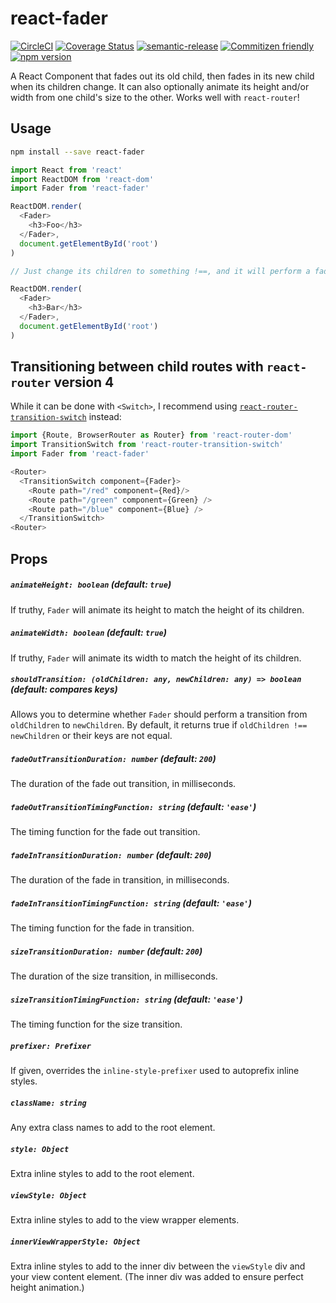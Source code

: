 # react-fader

[![CircleCI](https://circleci.com/gh/jcoreio/react-fader.svg?style=svg)](https://circleci.com/gh/jcoreio/react-fader)
[![Coverage Status](https://codecov.io/gh/jcoreio/react-fader/branch/master/graph/badge.svg)](https://codecov.io/gh/jcoreio/react-fader)
[![semantic-release](https://img.shields.io/badge/%20%20%F0%9F%93%A6%F0%9F%9A%80-semantic--release-e10079.svg)](https://github.com/semantic-release/semantic-release)
[![Commitizen friendly](https://img.shields.io/badge/commitizen-friendly-brightgreen.svg)](http://commitizen.github.io/cz-cli/)
[![npm version](https://badge.fury.io/js/react-fader.svg)](https://badge.fury.io/js/react-fader)

A React Component that fades out its old child, then fades in its new child when its children change.
It can also optionally animate its height and/or width from one child's size to the other.
Works well with `react-router`!

## Usage

```sh
npm install --save react-fader
```

```js
import React from 'react'
import ReactDOM from 'react-dom'
import Fader from 'react-fader'

ReactDOM.render(
  <Fader>
    <h3>Foo</h3>
  </Fader>,
  document.getElementById('root')
)

// Just change its children to something !==, and it will perform a fade transition.

ReactDOM.render(
  <Fader>
    <h3>Bar</h3>
  </Fader>,
  document.getElementById('root')
)
```

## Transitioning between child routes with `react-router` version 4

While it can be done with `<Switch>`, I recommend using
[`react-router-transition-switch`](https://github.com/jcoreio/react-router-transition-switch) instead:

```js
import {Route, BrowserRouter as Router} from 'react-router-dom'
import TransitionSwitch from 'react-router-transition-switch'
import Fader from 'react-fader'

<Router>
  <TransitionSwitch component={Fader}>
    <Route path="/red" component={Red}/>
    <Route path="/green" component={Green} />
    <Route path="/blue" component={Blue} />
  </TransitionSwitch>
<Router>
```

## Props

##### `animateHeight: boolean` (default: `true`)

If truthy, `Fader` will animate its height to match the height of its children.

##### `animateWidth: boolean` (default: `true`)

If truthy, `Fader` will animate its width to match the height of its children.

##### `shouldTransition: (oldChildren: any, newChildren: any) => boolean` (default: compares keys)

Allows you to determine whether `Fader` should perform a transition from `oldChildren` to `newChildren`. By default,
it returns true if `oldChildren !== newChildren` or their keys are not equal.

##### `fadeOutTransitionDuration: number` (default: `200`)

The duration of the fade out transition, in milliseconds.

##### `fadeOutTransitionTimingFunction: string` (default: `'ease'`)

The timing function for the fade out transition.

##### `fadeInTransitionDuration: number` (default: `200`)

The duration of the fade in transition, in milliseconds.

##### `fadeInTransitionTimingFunction: string` (default: `'ease'`)

The timing function for the fade in transition.

##### `sizeTransitionDuration: number` (default: `200`)

The duration of the size transition, in milliseconds.

##### `sizeTransitionTimingFunction: string` (default: `'ease'`)

The timing function for the size transition.

##### `prefixer: Prefixer`

If given, overrides the `inline-style-prefixer` used to autoprefix inline styles.

##### `className: string`

Any extra class names to add to the root element.

##### `style: Object`

Extra inline styles to add to the root element.

##### `viewStyle: Object`

Extra inline styles to add to the view wrapper elements.

##### `innerViewWrapperStyle: Object`

Extra inline styles to add to the inner div between the `viewStyle` div and your
view content element. (The inner div was added to ensure perfect height
animation.)
